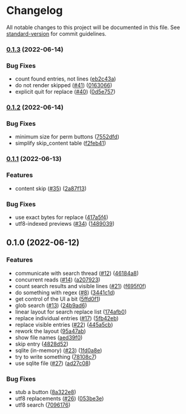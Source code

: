 # Changelog

All notable changes to this project will be documented in this file. See [standard-version](https://github.com/conventional-changelog/standard-version) for commit guidelines.

### [0.1.3](https://github.com/Terkwood/zeditor/compare/v0.1.2...v0.1.3) (2022-06-14)


### Bug Fixes

* count found entries, not lines ([eb2c43a](https://github.com/Terkwood/zeditor/commit/eb2c43af2453115a786d00db7c40896d4bf25c36))
* do not render skipped ([#41](https://github.com/Terkwood/zeditor/issues/41)) ([0163066](https://github.com/Terkwood/zeditor/commit/0163066440fe9316a36fda70d0cd55ec3fb2a7ac))
* explicit quit for replace ([#40](https://github.com/Terkwood/zeditor/issues/40)) ([0d5e757](https://github.com/Terkwood/zeditor/commit/0d5e757168b6c2bd1d5e9c9240ad149db1799d9f))

### [0.1.2](https://github.com/Terkwood/zeditor/compare/v0.1.1...v0.1.2) (2022-06-14)


### Bug Fixes

* minimum size for perm buttons ([7552dfd](https://github.com/Terkwood/zeditor/commit/7552dfddb433436cdc5e8700b867fa74b0745885))
* simplify skip_content table ([f2feb41](https://github.com/Terkwood/zeditor/commit/f2feb41fca571e29c9c04c1e31c290c87da686f7))

### [0.1.1](https://github.com/Terkwood/zeditor/compare/v0.1.0...v0.1.1) (2022-06-13)


### Features

* content skip   ([#35](https://github.com/Terkwood/zeditor/issues/35)) ([2a87f13](https://github.com/Terkwood/zeditor/commit/2a87f13097ee95c146762c2a1d9fdcb73cb77e26))


### Bug Fixes

* use exact bytes for replace ([417a5f4](https://github.com/Terkwood/zeditor/commit/417a5f4664576920f76873ff2cdedf94d50fd1b3))
* utf8-indexed previews ([#34](https://github.com/Terkwood/zeditor/issues/34)) ([1489039](https://github.com/Terkwood/zeditor/commit/148903933646a1640d57989ea2c6e0714a9dc679))

## 0.1.0 (2022-06-12)


### Features

* communicate with search thread ([#12](https://github.com/Terkwood/zeditor/issues/12)) ([46184a8](https://github.com/Terkwood/zeditor/commit/46184a8e49021fc8756e22411988c92262bc120c))
* concurrent reads ([#14](https://github.com/Terkwood/zeditor/issues/14)) ([a207923](https://github.com/Terkwood/zeditor/commit/a207923cc94839689836768a191925a03335b102))
* count search results and visible lines ([#21](https://github.com/Terkwood/zeditor/issues/21)) ([f695f0f](https://github.com/Terkwood/zeditor/commit/f695f0f6617a1aad3713884f061aa58718693060))
* do something with regex ([#8](https://github.com/Terkwood/zeditor/issues/8)) ([3441c1d](https://github.com/Terkwood/zeditor/commit/3441c1d1230a3c08007564389c854fc59b5e959c))
* get control of the UI a bit ([5ffd0f1](https://github.com/Terkwood/zeditor/commit/5ffd0f1340f84c301afb91773fc166a7b40721f6))
* glob search ([#13](https://github.com/Terkwood/zeditor/issues/13)) ([24b9ad6](https://github.com/Terkwood/zeditor/commit/24b9ad63b073a0ac503b9df0ad3732b5e29778e2))
* linear layout for search replace list ([174afb0](https://github.com/Terkwood/zeditor/commit/174afb023ada30381e85537e04573b33fb25ff8a))
* replace individual entries ([#17](https://github.com/Terkwood/zeditor/issues/17)) ([5fb42eb](https://github.com/Terkwood/zeditor/commit/5fb42eb7de916c1338511f7bb7b84262c29e7677))
* replace visible entries ([#22](https://github.com/Terkwood/zeditor/issues/22)) ([445a5cb](https://github.com/Terkwood/zeditor/commit/445a5cba90d54c310d6a5c95f26f94929fc0ab26))
* rework the layout ([95a47ab](https://github.com/Terkwood/zeditor/commit/95a47ab4115c60ba5ee227cdd7a4b0f6a86dec6e))
* show file names ([aed39f0](https://github.com/Terkwood/zeditor/commit/aed39f0f18642bee46f309cd9a9b81bc372ff943))
* skip entry ([4828d52](https://github.com/Terkwood/zeditor/commit/4828d52f97aa9399d0be1034a68f4394c14ef915))
* sqlite (in-memory) ([#23](https://github.com/Terkwood/zeditor/issues/23)) ([1fd0a8e](https://github.com/Terkwood/zeditor/commit/1fd0a8e3c204737e4430ed586bb181a7a91b2583))
* try to write something ([78108c7](https://github.com/Terkwood/zeditor/commit/78108c7fb5ac2cf68ee7ff884f7b4ecfe8041c94))
* use sqlite file ([#27](https://github.com/Terkwood/zeditor/issues/27)) ([ad27c08](https://github.com/Terkwood/zeditor/commit/ad27c0811cb011a77ea78b9072bced2ea5408a0a))


### Bug Fixes

*  stub a button ([8a322e8](https://github.com/Terkwood/zeditor/commit/8a322e89aeb683e9a4059e4d63bead0e1b2ba769))
* utf8 replacements ([#26](https://github.com/Terkwood/zeditor/issues/26)) ([053be3e](https://github.com/Terkwood/zeditor/commit/053be3e7c23f087026f6a789c37daff2f74c12de))
* utf8 search ([7096176](https://github.com/Terkwood/zeditor/commit/7096176f91d94b2fedb1ff348ca4964dfca08734))
